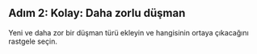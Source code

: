 ## Adım 2: Kolay: Daha zorlu düşman

Yeni ve daha zor bir düşman türü ekleyin ve hangisinin ortaya çıkacağını rastgele seçin.
